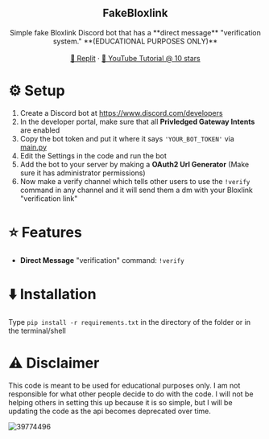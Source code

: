   <h2 align="center">FakeBloxlink</h2>
  <p align="center">
    Simple fake Bloxlink Discord bot that has a **direct message** "verification system." **(EDUCATIONAL PURPOSES ONLY)**
    <br />
    <br />
    <a href="https://replit.com/@severitylol16/FakeBloxlink">🤖 Replit</a>
    ·
    <a href="">🎥 YouTube Tutorial @ 10 stars</a>
  </p>
</div>

# ⚙️ Setup

1. Create a Discord bot at https://www.discord.com/developers
2. In the developer portal, make sure that all **Privledged Gateway Intents** are enabled
3. Copy the bot token and put it where it says `'YOUR_BOT_TOKEN'` via [main.py](https://github.com/Severitylol/FakeBloxlink/blob/main/main.py)
4. Edit the Settings in the code and run the bot
5. Add the bot to your server by making a **OAuth2 Url Generator** (Make sure it has administrator permissions)
6. Now make a verify channel which tells other users to use the `!verify` command in any channel and it will send them a dm with your Bloxlink "verification link"


# ⭐ Features

- **Direct Message** "verification" command: `!verify`

# ⬇️ Installation
Type ```pip install -r requirements.txt``` in the directory of the folder or in the terminal/shell

# ⚠️ Disclaimer
This code is meant to be used for educational purposes only. I am not responsible for what other people decide to do with the code. I will not be helping others in setting this up because it is so simple, but I will be updating the code as the api becomes deprecated over time.

![39774496](https://github.com/Severitylol/FakeBloxlink/assets/146803465/f356ed6d-3be2-4a8e-8dc8-c4508820ec6a)

